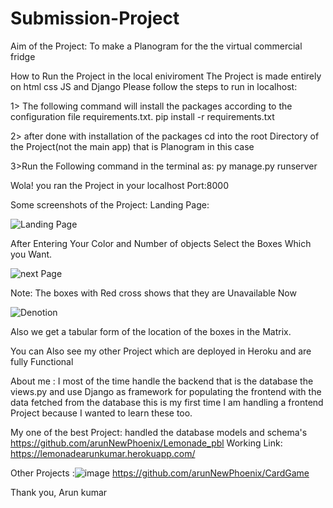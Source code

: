# Submission-Project

Aim of the Project: To make a Planogram for the the virtual commercial fridge

How to Run the Project in the local eniviroment
The Project is made entirely on html css JS and Django
Please follow the steps to run in localhost:

1> The following command will install the packages according to the configuration file requirements.txt.
 pip install -r requirements.txt
 
2> after done with installation of the packages
cd into the root Directory of the Project(not the main app) that is Planogram in this case

3>Run the Following command in the terminal as: py manage.py runserver

Wola! you ran the Project in your localhost Port:8000

Some screenshots of the Project:
Landing Page:

![Landing Page](https://user-images.githubusercontent.com/62498648/141296438-2ce32d10-819c-4208-ad46-c3a6d10ecda6.PNG)


After Entering Your Color and Number of objects Select the Boxes Which you Want.


![next Page](https://user-images.githubusercontent.com/62498648/141297003-fbbad585-99ab-4522-883c-2c6d24c10095.PNG)


Note: The boxes with Red cross shows that they are Unavailable Now

![Denotion](https://user-images.githubusercontent.com/62498648/141297851-c226a711-a0f7-4792-8b80-0b9cea6a3bb3.PNG)

Also we get a tabular form of the location of the boxes in the Matrix.

You can Also see my other Project which are deployed in Heroku and are fully Functional 

About me : I most of the time handle the backend that is the database the views.py and use Django as framework for populating the frontend with the data fetched from the database this is my first time I am handling a frontend Project because I wanted to learn these too.

My one of the best Project:
handled the database models and schema's
https://github.com/arunNewPhoenix/Lemonade_pbl
Working Link: https://lemonadearunkumar.herokuapp.com/

Other Projects
:![image](https://user-images.githubusercontent.com/62498648/141304885-732e3bf2-7118-4368-9a52-b4f6a1b0e337.png)
https://github.com/arunNewPhoenix/CardGame

Thank you,
Arun kumar









